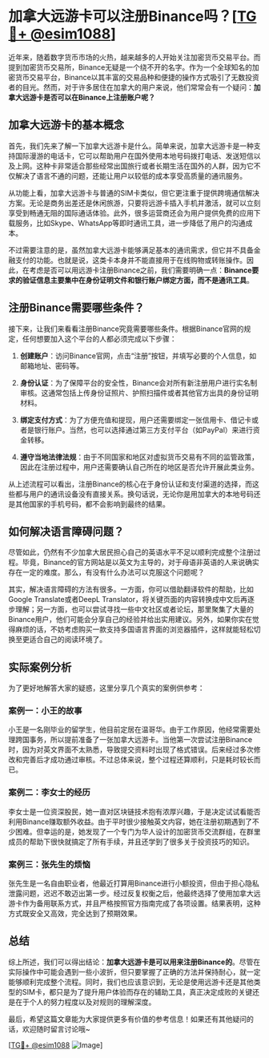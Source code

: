 # 加拿大远游卡可以注册Binance吗？[[TG💪+ @esim1088](https://t.me/s/esim1088)]

近年来，随着数字货币市场的火热，越来越多的人开始关注加密货币交易平台。而提到加密货币交易所，Binance无疑是一个绕不开的名字。作为一个全球知名的加密货币交易平台，Binance以其丰富的交易品种和便捷的操作方式吸引了无数投资者的目光。然而，对于许多居住在加拿大的用户来说，他们常常会有一个疑问：**加拿大远游卡是否可以在Binance上注册账户呢？**

## 加拿大远游卡的基本概念

首先，我们先来了解一下加拿大远游卡是什么。简单来说，加拿大远游卡是一种支持国际漫游的电话卡，它可以帮助用户在国外使用本地号码拨打电话、发送短信以及上网。这种卡非常适合那些经常出国旅行或者长期生活在国外的人群，因为它不仅解决了语言不通的问题，还能让用户以较低的成本享受高质量的通讯服务。

从功能上看，加拿大远游卡与普通的SIM卡类似，但它更注重于提供跨境通信解决方案。无论是商务出差还是休闲旅游，只要将远游卡插入手机并激活，就可以立刻享受到畅通无阻的国际通话体验。此外，很多运营商还会为用户提供免费的应用下载服务，比如Skype、WhatsApp等即时通讯工具，进一步降低了用户的沟通成本。

不过需要注意的是，虽然加拿大远游卡能够满足基本的通讯需求，但它并不具备金融支付的功能。也就是说，这类卡本身并不能直接用于在线购物或转账操作。因此，在考虑是否可以用远游卡注册Binance之前，我们需要明确一点：**Binance要求的验证信息主要集中在身份证明文件和银行账户绑定方面，而不是通讯工具**。

## 注册Binance需要哪些条件？

接下来，让我们来看看注册Binance究竟需要哪些条件。根据Binance官网的规定，任何想要加入这个平台的人都必须完成以下步骤：

1. **创建账户**：访问Binance官网，点击“注册”按钮，并填写必要的个人信息，如邮箱地址、密码等。
   
2. **身份认证**：为了保障平台的安全性，Binance会对所有新注册用户进行实名制审核。这通常包括上传身份证照片、护照扫描件或者其他官方出具的身份证明材料。

3. **绑定支付方式**：为了方便充值和提现，用户还需要绑定一张信用卡、借记卡或者是银行账户。当然，也可以选择通过第三方支付平台（如PayPal）来进行资金转移。

4. **遵守当地法律法规**：由于不同国家和地区对虚拟货币交易有不同的监管政策，因此在注册过程中，用户还需要确认自己所在的地区是否允许开展此类业务。

从上述流程可以看出，注册Binance的核心在于身份认证和支付渠道的选择，而这些都与用户的通讯设备没有直接关系。换句话说，无论你是用加拿大的本地号码还是其他国家的手机号码，都不会影响到最终的结果。

## 如何解决语言障碍问题？

尽管如此，仍然有不少加拿大居民担心自己的英语水平不足以顺利完成整个注册过程。毕竟，Binance的官方网站是以英文为主导的，对于母语非英语的人来说确实存在一定的难度。那么，有没有什么办法可以克服这个问题呢？

其实，解决语言障碍的方法有很多。一方面，你可以借助翻译软件的帮助，比如Google Translate或者DeepL Translator，将关键页面的内容转换成中文后再逐步理解；另一方面，也可以尝试寻找一些中文社区或者论坛，那里聚集了大量的Binance用户，他们可能会分享自己的经验并给出实用建议。另外，如果你实在觉得麻烦的话，不妨考虑购买一款支持多国语言界面的浏览器插件，这样就能轻松切换至更适合自己的阅读环境了。

## 实际案例分析

为了更好地解答大家的疑惑，这里分享几个真实的案例供参考：

### 案例一：小王的故事
小王是一名刚毕业的留学生，他目前定居在温哥华。由于工作原因，他经常需要处理跨国事务，所以提前准备了一张加拿大远游卡。当他第一次尝试注册Binance时，因为对英文界面不太熟悉，导致提交资料时出现了格式错误。后来经过多次修改和完善后才成功通过审核。不过总体来说，整个过程还算顺利，只是耗时较长而已。

### 案例二：李女士的经历
李女士是一位资深股民，她一直对区块链技术抱有浓厚兴趣，于是决定试试看能否利用Binance赚取额外收益。由于平时很少接触英文内容，她在注册初期遇到了不少困难。但幸运的是，她发现了一个专门为华人设计的加密货币交流群组，在群里成员的帮助下很快就搞定了所有手续，并且还学到了很多关于投资技巧的知识。

### 案例三：张先生的烦恼
张先生是一名自由职业者，他最近打算用Binance进行小额投资，但由于担心隐私泄露问题，迟迟不敢迈出第一步。经过反复权衡之后，他最终选择了使用加拿大远游卡作为备用联系方式，并且严格按照官方指南完成了各项设置。结果表明，这种方式既安全又高效，完全达到了预期效果。

## 总结

综上所述，我们可以得出结论：**加拿大远游卡是可以用来注册Binance的**。尽管在实际操作中可能会遇到一些小波折，但只要掌握了正确的方法并保持耐心，就一定能够顺利完成整个流程。同时，我们也应该意识到，无论是使用远游卡还是其他类型的SIM卡，都只是为了提升用户体验而存在的辅助工具，真正决定成败的关键还是在于个人的努力程度以及对规则的理解深度。

最后，希望这篇文章能为大家提供更多有价值的参考信息！如果还有其他疑问的话，欢迎随时留言讨论哦~ 

[[TG💪+ @esim1088](https://t.me/s/esim1088) ![Image](https://i.postimg.cc/4NQfJmqS/Snipaste-2025-05-13-00-14-12.png)]